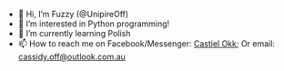 - 👋 Hi, I’m Fuzzy (@UnipireOff)
- 👀 I’m interested in Python programming!
- 🌱 I’m currently learning Polish
- 📫 How to reach me on Facebook/Messenger: [Castiel Okk](https://m.facebook.com/unipire); Or email: [cassidy.off@outlook.com.au](mailto:cassidy.off@outlook.com.au)

<!---
UnipireOff/UnipireOff is a ✨ special ✨ repository because its `README.md` (this file) appears on your GitHub profile.
You can click the Preview link to take a look at your changes.
 -aww thanks <3
--->
